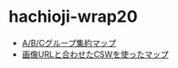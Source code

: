 # hachioji-wrap20

- [A/B/Cグループ集約マップ](https://ss.sabae.cc/#834)
- [画像URLと合わせたCSWを使ったマップ](https://ss.sabae.cc/#836)

